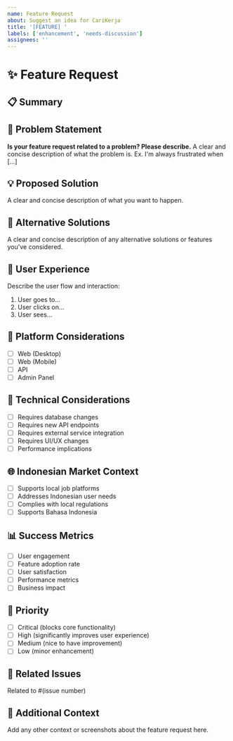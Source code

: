 ```yaml
---
name: Feature Request
about: Suggest an idea for CariKerja
title: '[FEATURE] '
labels: ['enhancement', 'needs-discussion']
assignees: ''
---
```


# ✨ Feature Request

## 📋 Summary
<!-- A clear and concise description of the feature you'd like to see -->

## 🎯 Problem Statement
<!-- What problem does this feature solve? -->
**Is your feature request related to a problem? Please describe.**
A clear and concise description of what the problem is. Ex. I'm always frustrated when [...]

## 💡 Proposed Solution
<!-- Describe the solution you'd like -->
A clear and concise description of what you want to happen.

## 🔄 Alternative Solutions
<!-- Describe alternatives you've considered -->
A clear and concise description of any alternative solutions or features you've considered.

## 🎨 User Experience
<!-- How should this feature work from a user perspective? -->
Describe the user flow and interaction:
1. User goes to...
2. User clicks on...
3. User sees...

## 📱 Platform Considerations
<!-- Which platforms should this feature support? -->
- [ ] Web (Desktop)
- [ ] Web (Mobile)
- [ ] API
- [ ] Admin Panel

## 🔧 Technical Considerations
<!-- Any technical aspects to consider -->
- [ ] Requires database changes
- [ ] Requires new API endpoints
- [ ] Requires external service integration
- [ ] Requires UI/UX changes
- [ ] Performance implications

## 🌐 Indonesian Market Context
<!-- How does this feature relate to the Indonesian job market? -->
- [ ] Supports local job platforms
- [ ] Addresses Indonesian user needs
- [ ] Complies with local regulations
- [ ] Supports Bahasa Indonesia

## 📊 Success Metrics
<!-- How would we measure the success of this feature? -->
- [ ] User engagement
- [ ] Feature adoption rate
- [ ] User satisfaction
- [ ] Performance metrics
- [ ] Business impact

## 🎯 Priority
<!-- How important is this feature? -->
- [ ] Critical (blocks core functionality)
- [ ] High (significantly improves user experience)
- [ ] Medium (nice to have improvement)
- [ ] Low (minor enhancement)

## 🔗 Related Issues
<!-- Link to any related issues or discussions -->
Related to #(issue number)

## 📝 Additional Context
<!-- Add any other context, mockups, or examples -->
Add any other context or screenshots about the feature request here.
